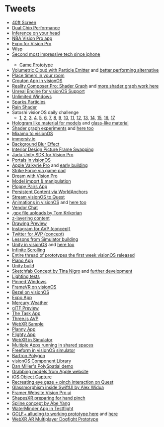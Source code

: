 # Tweets
- [40ft Screen](https://twitter.com/mckaywrigley/status/1754225372298973563?ref_src=twsrc%5Etfw%7Ctwcamp%5Etweetembed%7Ctwterm%5E1754225372298973563%7Ctwgr%5Eac613e44e8b49552104dbb2fbf50a0a2f9c03794%7Ctwcon%5Es1_c10&ref_url=https%3A%2F%2Fthevisionproblog.com%2Fvision-pro-tweets%2F)
- [Dual Chip Performance](https://twitter.com/AppleVisionPro/status/1754591263913824677?ref_src=twsrc%5Etfw%7Ctwcamp%5Etweetembed%7Ctwterm%5E1754591263913824677%7Ctwgr%5Eac613e44e8b49552104dbb2fbf50a0a2f9c03794%7Ctwcon%5Es1_c10&ref_url=https%3A%2F%2Fthevisionproblog.com%2Fvision-pro-tweets%2F)
- [Inference on your head](https://twitter.com/josephsemrai/status/1754396656844648544?ref_src=twsrc%5Etfw%7Ctwcamp%5Etweetembed%7Ctwterm%5E1754396656844648544%7Ctwgr%5Eac613e44e8b49552104dbb2fbf50a0a2f9c03794%7Ctwcon%5Es1_c10&ref_url=https%3A%2F%2Fthevisionproblog.com%2Fvision-pro-tweets%2F)
- [NBA Vision Pro app](https://twitter.com/tim_cook/status/1753782685774856661?ref_src=twsrc%5Etfw%7Ctwcamp%5Etweetembed%7Ctwterm%5E1753782685774856661%7Ctwgr%5Eac613e44e8b49552104dbb2fbf50a0a2f9c03794%7Ctwcon%5Es1_c10&ref_url=https%3A%2F%2Fthevisionproblog.com%2Fvision-pro-tweets%2F)
- [Expo for Vision Pro](https://twitter.com/Baconbrix/status/1753927218697208102?ref_src=twsrc%5Etfw%7Ctwcamp%5Etweetembed%7Ctwterm%5E1753927218697208102%7Ctwgr%5Eac613e44e8b49552104dbb2fbf50a0a2f9c03794%7Ctwcon%5Es1_c10&ref_url=https%3A%2F%2Fthevisionproblog.com%2Fvision-pro-tweets%2F)
- [Wisp](https://twitter.com/Aidan_Wolf/status/1753491970025222396?ref_src=twsrc%5Etfw%7Ctwcamp%5Etweetembed%7Ctwterm%5E1753491970025222396%7Ctwgr%5Eac613e44e8b49552104dbb2fbf50a0a2f9c03794%7Ctwcon%5Es1_c10&ref_url=https%3A%2F%2Fthevisionproblog.com%2Fvision-pro-tweets%2F)
- [Second most impressive tech since iphone](https://x.com/sama/status/1756072368236376171?s=20)
- - [Game Prototype](https://twitter.com/lKeyserSozel/status/1734612166807097750)
- [Volumetric Cloud with Particle Emitter](https://twitter.com/AtarayoSD/status/1679470741421715456?s=20) and [better performing alternative](https://twitter.com/AtarayoSD/status/1679639606499885058?s=20)
- [Place timers in your room](https://twitter.com/JustMeDevin/status/1676534730161012736?s=20)
- [Crouton App in visionOS](https://twitter.com/JustMeDevin/status/1671645151033425923?s=20)
- [Reality Composer Pro: Shader Graph](https://twitter.com/AtarayoSD/status/1679649417425719297?s=20) and [more shader graph work here](https://twitter.com/AtarayoSD/status/1679659933724442624?s=20)
- [Unreal Engine for visionOS Support](https://twitter.com/Skylonxe/status/1672545940933148673?s=20)
- [Unlimited Windows](https://twitter.com/nathanwchan/status/1679343316180271108?s=20)
- [Sparks Particles](https://twitter.com/tokufxug/status/1678821636936716288?s=20)
- [Rain Shader](https://twitter.com/tokufxug/status/1678821326226870273?s=20)
- Satoshi visionOS daily challenge
   - [1](https://twitter.com/shmdevelop/status/1672799272113242116?s=20), [2](https://twitter.com/shmdevelop/status/1673172377935679488?s=20), [3](https://twitter.com/shmdevelop/status/1673937080106512384?s=20), [4](https://twitter.com/shmdevelop/status/1674386249061404672?s=20), [5](https://twitter.com/shmdevelop/status/1675383355708420096?s=20), [6](https://twitter.com/shmdevelop/status/1675670697891491841?s=20), [7](https://twitter.com/shmdevelop/status/1676121557880688640?s=20), [8](https://twitter.com/shmdevelop/status/1676878660194963457?s=20), [9](https://twitter.com/shmdevelop/status/1677360102884667393?s=20), [10](https://twitter.com/shmdevelop/status/1677724208439361538?s=20), [11](https://twitter.com/shmdevelop/status/1678113898153791488?s=20), [12](https://twitter.com/shmdevelop/status/1678762009473724424?s=20), [13](https://twitter.com/shmdevelop/status/1679817051408601090?s=20), [14](https://twitter.com/shmdevelop/status/1680318436243828738?s=20), [15](https://twitter.com/shmdevelop/status/1680636629734813696?s=20), [16](https://twitter.com/shmdevelop/status/1680958015418281984?s=20),  [17](https://twitter.com/shmdevelop/status/1682015838818402304?s=20)
- [Hologram like material for models](https://twitter.com/tokufxug/status/1680826610159869953?s=20) and [glass-like material](https://twitter.com/tokufxug/status/1680286061283655680)
- [Shader graph experiments](https://twitter.com/tokufxug/status/1679537433929748480?s=20) and [here too](https://twitter.com/tokufxug/status/1679538370501054467?s=20)
- [Mixamo to visionOS](https://twitter.com/tokufxug/status/1679190497783590912?s=20)
- [immersiv.io](https://twitter.com/Immersiv_/status/1681245041648365570?s=20)
- [Background Blur Effect](https://twitter.com/max9xs/status/1682384301797650434?s=20)
- [Interior Design Picture Frame Swapping](https://twitter.com/JustMeDevin/status/1676433437635547136?s=20)
- [Jadu Unity SDK for Vision Pro](https://twitter.com/JaduAVAs/status/1682081253544316928)
- [Portals in visionOS](https://twitter.com/hueezer/status/1677456744463876096?s=20)
- [Apple Valkyrie Pro](https://twitter.com/BartronPolygon/status/1681810387686264832) and [early building](https://twitter.com/BartronPolygon/status/1680823638470328320)
- [Strike Force via game pad](https://twitter.com/BartronPolygon/status/1680744429127352320)
- [Dream with Vision Pro](https://twitter.com/0xSigil/status/1680400417321287680?s=20)
- [Model import & manipulation](https://twitter.com/tina__nigro/status/1679525059034075136)
- [Ploppy Pairs App](https://twitter.com/michael_temper/status/1675099212697022465?s=20)
- [Persistent Content via WorldAnchors](https://twitter.com/eman2XR/status/1677974585965150209)
- [Stream visionOS to Quest](https://twitter.com/zhuowei/status/1678226947560579072?s=20)
- [Animations in visionOS](https://twitter.com/tina__nigro/status/1677104789744746496) and [here too](https://twitter.com/tina__nigro/status/1677351441659305995)
- [Vendor Chat](https://twitter.com/CixLiv/status/1676667434332467200)
- [.gpx file uploads by Tom Krikorian](https://twitter.com/tom_krikorian/status/1676262591616696322?s=20)
- [z-layering content](https://twitter.com/tina__nigro/status/1675932246673334300)
- [Drawing Preview](https://twitter.com/icreatelife/status/1675008939845353472?s=20)
- [Instagram for AVP (concept)](https://twitter.com/BenGeskin/status/1670112830958305280?s=20)
- [Twitter for AVP (concept)](https://twitter.com/BenGeskin/status/1668717282531393536?s=20)
- [Lessons from Simulator building](https://twitter.com/hybridherbst/status/1674765750358122497?s=20)
- [Unity in visionOS](https://twitter.com/tokufxug/status/1681993759700168706?s=20) and [here too](https://twitter.com/tokufxug/status/1674565807051776000?s=20)
- [Infinite Scrolling](https://twitter.com/tina__nigro/status/1673828783139463169)
- [Entire thread of prototypes the first week visionOS released](https://twitter.com/lindadong/status/1673407828571357184?s=20)
- [Piano App](https://twitter.com/agathacapp/status/1672695658376056835)
- [Unity build](https://twitter.com/Ruben_Fro/status/1672363816041201664)
- [Sketchfab Concept by Tina Nigro](https://twitter.com/tina__nigro/status/1672268646373023744) and [further development](https://twitter.com/tina__nigro/status/1672385376596443136)
- [Lighting tests](https://twitter.com/roadtoros/status/1672179071848153089)
- [Pinned Windows](https://twitter.com/James_Abev/status/1672071737238867969)
- [FrameVR on visionOS](https://twitter.com/gabrieljbaker/status/1671951956032782337)
- [Bezel on visionOS](https://twitter.com/julianparc/status/1671786982572462082?s=20)
- [Expo App](https://twitter.com/donadeldev/status/1671643367246032897)
- [Mercury Weather](https://twitter.com/airkai/status/1671778818938540033)
- [glTF Preview](https://twitter.com/warrenm/status/1671747346609344512)
- [The Task App](https://twitter.com/mufasaYC/status/1671686518052642817)
- [Three.js AVP](https://twitter.com/benhouston3d/status/1671683675589672961)
- [WebXR Sample](https://twitter.com/kettlecorn/status/1671668786678644740)
- [Planny App](https://twitter.com/kevin_reutter/status/1671655928364400641)
- [Flighty App](https://twitter.com/FlightyApp/status/1671653865966403584)
- [WebXR in Simulator](https://twitter.com/webmixedreality/status/1671645041540972551)
- [Multiple Apps running in shared spaces](https://twitter.com/DanMillerDev/status/1671621892611145728)
- [Freeform in visionOS simulator](https://twitter.com/DanMillerDev/status/1671620372649897984)
- [Bartron Polygon](https://twitter.com/BartronPolygon/status/1681810387686264832?s=20)
- [visionOS Component Library](https://twitter.com/_atilla1/status/1669063729088962565?s=20)
- [Dan Miller's PolySpatial demo](https://twitter.com/DanMillerDev/status/1666830288637526016?s=20)
- [Grabbing models from Apple website](https://twitter.com/willeastcott/status/1666046889014317056?s=20)
- [iOS Object Capture](https://twitter.com/danmonaghanz/status/1666325516679540737?s=20)
- [Recreating eye gaze + pinch interaction on Quest](https://twitter.com/pvncher/status/1667644409016614912?s=20)
- [Glassmorphism inside SwiftUI by Alex Widua](https://twitter.com/alexwidua/status/1667204921190391810?s=20)
- [Framer Website Vision Pro ui](https://twitter.com/zee7/status/1666830697829658624?s=20)
- [ShapesXR preparing for hand pinch](https://twitter.com/ingashapes/status/1666553818497323009?s=20)
- [Spline concept by Abe Yang](https://twitter.com/abeyang/status/1667289614766460930)
- [WaterMinder App in Testflight](https://twitter.com/ksmolka/status/1682755245225517057?s=20)
- [GOLF+ alluding to working prototype here](https://twitter.com/Rengle820/status/1667692788123590658?s=20) and [here](https://twitter.com/Rengle820/status/1667954382707605504?s=20)
- [WebXR AR Multiplayer Dogfight Prototype](https://twitter.com/_asadmemon/status/1691236088072089600)
